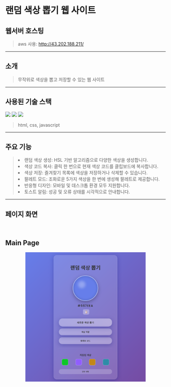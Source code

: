 # 랜덤 색상 뽑기 웹 사이트

## 웹서버 호스팅

> aws 사용: http://43.202.188.211/

---

## 소개

> 무작위로 색상을 뽑고 저장할 수 있는 웹 사이트

---

## 사용된 기술 스택

<p>
    <img src="https://cdn.jsdelivr.net/gh/devicons/devicon@latest/icons/html5/html5-original.svg" width = "7%"/>
    <img src="https://cdn.jsdelivr.net/gh/devicons/devicon@latest/icons/css3/css3-original.svg" width = "7%"/>
    <img src="https://cdn.jsdelivr.net/gh/devicons/devicon@latest/icons/javascript/javascript-original.svg" width = "7%"/>
</p>

> html, css, javascript

---

## 주요 기능

> <li>랜덤 색상 생성: HSL 기반 알고리즘으로 다양한 색상을 생성합니다. <br>
> <li>색상 코드 복사: 클릭 한 번으로 현재 색상 코드를 클립보드에 복사합니다. <br>
> <li>색상 저장: 즐겨찾기 목록에 색상을 저장하거나 삭제할 수 있습니다. <br>
> <li>팔레트 모드: 조화로운 5가지 색상을 한 번에 생성해 팔레트로 제공합니다. <br>
> <li>반응형 디자인: 모바일 및 데스크톱 환경 모두 지원합니다. <br>
> <li>토스트 알림: 성공 및 오류 상태를 시각적으로 안내합니다.

---

## 페이지 화면

<br>

## Main Page

<p align="center">
    <img src ="./readme/Main page.png" width="75%">
<p>
